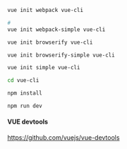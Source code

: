 ```bash
vue init webpack vue-cli

# 
vue init webpack-simple vue-cli

vue init browserify vue-cli

vue init browserify-simple vue-cli

vue init simple vue-cli
```

```bash
cd vue-cli

npm install

npm run dev
```
#### VUE devtools
https://github.com/vuejs/vue-devtools